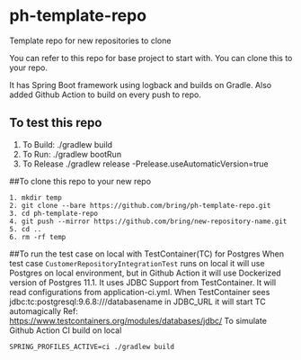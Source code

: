 # ph-template-repo
Template repo for new repositories to clone

You can refer to this repo for base project to start with. You can clone this to your repo.

It has Spring Boot framework using logback and builds on Gradle. Also added Github Action to build on every push to repo.

## To test this repo
1. To Build:  ./gradlew build
2. To Run: ./gradlew bootRun
3. To Release ./gradlew release -Prelease.useAutomaticVersion=true


##To clone this repo to your new repo
```
1. mkdir temp
2. git clone --bare https://github.com/bring/ph-template-repo.git
3. cd ph-template-repo
4. git push --mirror https://github.com/bring/new-repository-name.git
5. cd ..
6. rm -rf temp
```

##To run the test case on local with TestContainer(TC) for Postgres
When test case `CustomerRepositoryIntegrationTest` runs on local it will use Postgres on local environment, but
in Github Action it will use Dockerized version of Postgres 11.1. It uses JDBC Support from TestContainer.
It will read configurations from application-ci.yml.
When TestContainer sees jdbc:tc:postgresql:9.6.8:///databasename in JDBC_URL it will start TC automagically
Ref: https://www.testcontainers.org/modules/databases/jdbc/
To simulate Github Action CI build on local
```
SPRING_PROFILES_ACTIVE=ci ./gradlew build
```